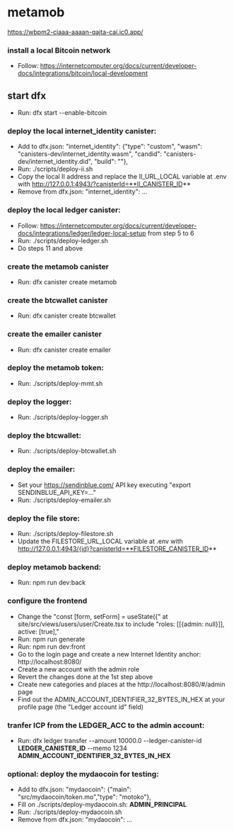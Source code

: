 # metamob

https://wbpm2-ciaaa-aaaan-qajta-cai.ic0.app/

### install a local Bitcoin network
- Follow: https://internetcomputer.org/docs/current/developer-docs/integrations/bitcoin/local-development

## start dfx
- Run: dfx start --enable-bitcoin

### deploy the local internet_identity canister:
- Add to dfx.json: "internet_identity": {"type": "custom", "wasm": "canisters-dev/internet_identity.wasm", "candid": "canisters-dev/internet_identity.did", "build": ""},
- Run: ./scripts/deploy-ii.sh
- Copy the local II address and replace the II_URL_LOCAL variable at .env with http://127.0.0.1:4943/?canisterId=**II_CANISTER_ID**
- Remove from dfx.json: "internet_identity": ...

### deploy the local ledger canister:
- Follow: https://internetcomputer.org/docs/current/developer-docs/integrations/ledger/ledger-local-setup from step 5 to 6
- Run: ./scripts/deploy-ledger.sh
- Do steps 11 and above

### create the metamob canister
- Run: dfx canister create metamob

### create the btcwallet canister
- Run: dfx canister create btcwallet

### create the emailer canister
- Run: dfx canister create emailer

### deploy the metamob token:
- Run: ./scripts/deploy-mmt.sh

### deploy the logger:
- Run: ./scripts/deploy-logger.sh

### deploy the btcwallet:
- Run: ./scripts/deploy-btcwallet.sh

### deploy the emailer:
- Set your https://sendinblue.com/ API key executing "export SENDINBLUE_API_KEY=..."
- Run: ./scripts/deploy-emailer.sh

### deploy the file store:
- Run: ./scripts/deploy-filestore.sh
- Update the FILESTORE_URL_LOCAL variable at .env with http://127.0.0.1:4943/{id}?canisterId=**FILESTORE_CANISTER_ID**

### deploy metamob backend:
- Run: npm run dev:back

### configure the frontend
- Change the "const [form, setForm] = useState<ProfileRequest>({" at site/src/views/users/user/Create.tsx to include "roles: [[{admin: null}]], active: [true],"
- Run: npm run generate
- Run: npm run dev:front
- Go to the login page and create a new Internet Identity anchor: http://localhost:8080/
- Create a new account with the admin role
- Revert the changes done at the 1st step above
- Create new categories and places at the http://localhost:8080/#/admin page
- Find out the ADMIN_ACCOUNT_IDENTIFIER_32_BYTES_IN_HEX at your profile page (the "Ledger account id" field)

### tranfer ICP from the LEDGER_ACC to the admin account:
- Run: dfx ledger transfer --amount 10000.0 --ledger-canister-id **LEDGER_CANISTER_ID** --memo 1234 **ADMIN_ACCOUNT_IDENTIFIER_32_BYTES_IN_HEX**

### optional: deploy the mydaocoin for testing:
- Add to dfx.json: "mydaocoin": {"main": "src/mydaocoin/token.mo","type": "motoko"},
- Fill on ./scripts/deploy-mydaocoin.sh: **ADMIN_PRINCIPAL**
- Run: ./scripts/deploy-mydaocoin.sh
- Remove from dfx.json: "mydaocoin": ...

